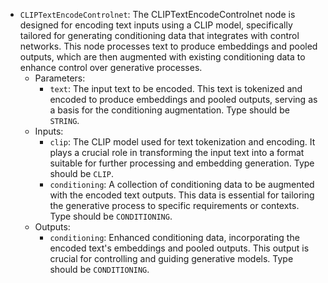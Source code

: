 - `CLIPTextEncodeControlnet`: The CLIPTextEncodeControlnet node is designed for encoding text inputs using a CLIP model, specifically tailored for generating conditioning data that integrates with control networks. This node processes text to produce embeddings and pooled outputs, which are then augmented with existing conditioning data to enhance control over generative processes.
    - Parameters:
        - `text`: The input text to be encoded. This text is tokenized and encoded to produce embeddings and pooled outputs, serving as a basis for the conditioning augmentation. Type should be `STRING`.
    - Inputs:
        - `clip`: The CLIP model used for text tokenization and encoding. It plays a crucial role in transforming the input text into a format suitable for further processing and embedding generation. Type should be `CLIP`.
        - `conditioning`: A collection of conditioning data to be augmented with the encoded text outputs. This data is essential for tailoring the generative process to specific requirements or contexts. Type should be `CONDITIONING`.
    - Outputs:
        - `conditioning`: Enhanced conditioning data, incorporating the encoded text's embeddings and pooled outputs. This output is crucial for controlling and guiding generative models. Type should be `CONDITIONING`.
